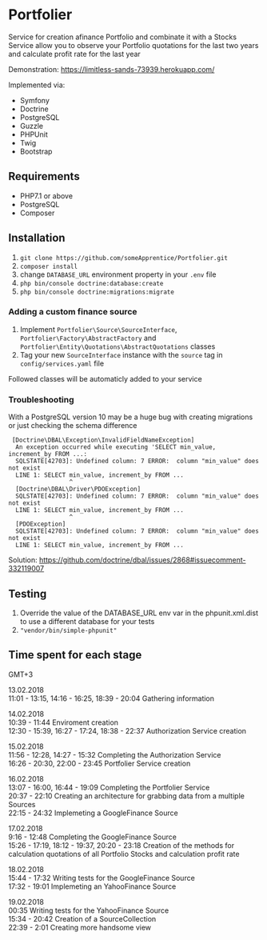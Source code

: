 # Portfolier

Service for creation  afinance Portfolio and combinate it with a Stocks<br />
Service allow you to observe your Portfolio quotations for the last two years and calculate profit rate for the last year

Demonstration: https://limitless-sands-73939.herokuapp.com/

Implemented via:
* Symfony
* Doctrine
* PostgreSQL
* Guzzle
* PHPUnit
* Twig
* Bootstrap

## Requirements
* PHP7.1 or above
* PostgreSQL
* Composer

## Installation
1. `git clone https://github.com/someApprentice/Portfolier.git`
1. `composer install`
1. change `DATABASE_URL` environment property in your `.env` file
1. `php bin/console doctrine:database:create`
1. `php bin/console doctrine:migrations:migrate`

### Adding a custom finance source

1. Implement `Portfolier\Source\SourceInterface`, `Portfolier\Factory\AbstractFactory` and `Portfolier\Entity\Quotations\AbstractQuotations` classes
1. Tag your new `SourceInterface` instance with the `source` tag in `config/services.yaml` file

Followed classes will be automaticly added to your service

### Troubleshooting
With a PostgreSQL version 10 may be a huge bug with creating migrations or just checking the schema difference

```
 [Doctrine\DBAL\Exception\InvalidFieldNameException]                                                        
  An exception occurred while executing 'SELECT min_value, increment_by FROM ...:  
  SQLSTATE[42703]: Undefined column: 7 ERROR:  column "min_value" does not exist                             
  LINE 1: SELECT min_value, increment_by FROM ...                                    
                 ^
  [Doctrine\DBAL\Driver\PDOException]                                             
  SQLSTATE[42703]: Undefined column: 7 ERROR:  column "min_value" does not exist  
  LINE 1: SELECT min_value, increment_by FROM ...         
                 ^
  [PDOException]                                                                  
  SQLSTATE[42703]: Undefined column: 7 ERROR:  column "min_value" does not exist  
  LINE 1: SELECT min_value, increment_by FROM ...         
```

Solution: https://github.com/doctrine/dbal/issues/2868#issuecomment-332119007

## Testing
1. Override the value of the DATABASE_URL env var in the phpunit.xml.dist to use a different database for your tests
1. `"vendor/bin/simple-phpunit"`

## Time spent for each stage

GMT+3

13.02.2018<br />
11:01 - 13:15, 14:16 - 16:25, 18:39 - 20:04  Gathering information<br />

14.02.2018<br />
10:39 - 11:44 Enviroment creation<br />
12:30 - 15:39, 16:27 - 17:24, 18:38 - 22:37 Authorization Service creation<br />

15.02.2018<br />
11:56 - 12:28, 14:27 - 15:32 Completing the Authorization Service<br />
16:26 - 20:30, 22:00 - 23:45 Portfolier Service creation<br />

16.02.2018<br />
13:07 - 16:00, 16:44 - 19:09 Completing the Portfolier Service<br />
20:37 - 22:10 Creating an architecture for grabbing data from a multiple Sources<br />
22:15 - 24:32 Implemeting a GoogleFinance Source<br />

17.02.2018<br />
9:16 - 12:48 Completing the GoogleFinance Source<br />
15:26 - 17:19, 18:12 - 19:37, 20:20 - 23:18 Creation of the methods for calculation quotations of all Portfolio Stocks and calculation profit rate<br />

18.02.2018<br />
15:44 - 17:32 Writing tests for the GoogleFinance Source<br />
17:32 - 19:01 Implemeting an YahooFinance Source<br />

19.02.2018<br />
00:35 Writing tests for the YahooFinance Source<br />
15:34 - 20:42 Creation of a SourceCollection<br />
22:39 - 2:01 Creating more handsome view
